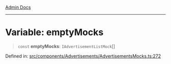 [Admin Docs](/)

***

# Variable: emptyMocks

> `const` **emptyMocks**: `IAdvertisementListMock`[]

Defined in: [src/components/Advertisements/AdvertisementsMocks.ts:272](https://github.com/PalisadoesFoundation/talawa-admin/blob/main/src/components/Advertisements/AdvertisementsMocks.ts#L272)
